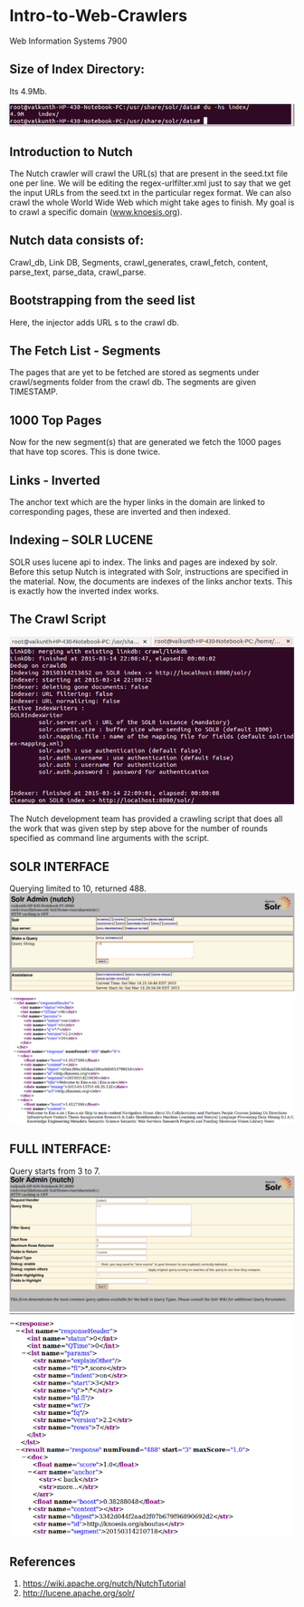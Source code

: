 # Intro-to-Web-Crawlers
Web Information Systems 7900

## Size of Index Directory:
Its 4.9Mb.

![Number of vertices vs Time (ms)](https://github.com/vaikzs/Intro-to-Web-Crawlers/blob/master/Screenshots/IndexSize.png)


## Introduction to Nutch 
The Nutch crawler will crawl the URL(s) that are present in the seed.txt file one per line. We will be editing the regex-urlfilter.xml just to say that we get the input URLs from the seed.txt in the particular regex format. We can also crawl the whole World Wide Web which might take ages to finish. My goal is to crawl a specific domain (www.knoesis.org). 

## Nutch data consists of:
Crawl_db, Link DB, Segments, crawl_generates, crawl_fetch, content, parse_text, parse_data, crawl_parse. 
## Bootstrapping from the seed list 
Here, the injector adds URL s to the crawl db. 
## The Fetch List - Segments
The pages that are yet to be fetched are stored as segments under crawl/segments folder from the crawl db. The segments are given TIMESTAMP. 
## 1000 Top Pages
Now for the new segment(s) that are generated we fetch the 1000 pages that have top scores. 
This is done twice. 
## Links - Inverted
The anchor text which are the hyper links in the domain are linked to corresponding pages, these are inverted and then indexed.
## Indexing – SOLR LUCENE
SOLR uses lucene api to index. The links and pages are indexed by solr. Before this setup Nutch is integrated with Solr, instructions are specified in the material. Now, the documents are indexes of the links anchor texts. This is exactly how the inverted index works. 


## The Crawl Script 

![The Crawl Script)](https://github.com/vaikzs/Intro-to-Web-Crawlers/blob/master/Screenshots/CrawlScript.png)




The Nutch development team has provided a crawling script that does all the work that was given step by step above for the number of rounds specified as command line arguments with the script. 
  
## SOLR INTERFACE 
Querying limited to 10, returned 488. 
![SolrInterface)](https://github.com/vaikzs/Intro-to-Web-Crawlers/blob/master/Screenshots/SolrInterface.png)
![SolrInterface2)](https://github.com/vaikzs/Intro-to-Web-Crawlers/blob/master/Screenshots/SolrInterface2.png)




## FULL INTERFACE: 
Query starts from 3 to 7.
![FullSolrInterface1)](https://github.com/vaikzs/Intro-to-Web-Crawlers/blob/master/Screenshots/FullSolrInterface.png)
![FullSolrInterface2)](https://github.com/vaikzs/Intro-to-Web-Crawlers/blob/master/Screenshots/FullSolrInterface2.png)

## References 
1. https://wiki.apache.org/nutch/NutchTutorial
2. http://lucene.apache.org/solr/




